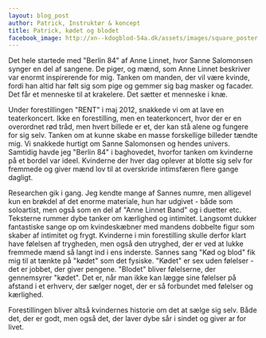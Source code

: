 ```yaml
---
layout: blog_post
author: Patrick, Instruktør & koncept
title: Patrick, kødet og blodet
facebook_image: http://xn--kdogblod-54a.dk/assets/images/square_poster.png
---
```


Det hele startede med "Berlin 84" af Anne Linnet, hvor Sanne Salomonsen synger en del af sangene. De piger, og mænd, som Anne Linnet beskriver var enormt inspirerende for mig. Tanken om manden, der vil være kvinde, fordi han altid har følt sig som pige og gemmer sig bag masker og facader. Det får et menneske til at krakelere. Det sætter et menneske i knæ. 

Under forestillingen "RENT" i maj 2012, snakkede vi om at lave en teaterkoncert. Ikke en forestilling, men en teaterkoncert, hvor der er en overordnet rød tråd, men hvert billede er et, der kan stå alene og fungere for sig selv. Tanken om at kunne skabe en masse forskellige billeder tændte mig. Vi snakkede hurtigt om Sanne Salomonsen og hendes univers. Samtidig havde jeg "Berlin 84" i baghovedet, hvorfor tanken om kvinderne på et bordel var ideel. Kvinderne der hver dag oplever at blotte sig selv for fremmede og giver mænd lov til at overskride intimsfæren flere gange dagligt. 

Researchen gik i gang. Jeg kendte mange af Sannes numre, men alligevel kun en brøkdel af det enorme materiale, hun har udgivet - både som soloartist, men også som en del af "Anne Linnet Band" og i duetter etc. Teksterne rummer dybe tanker om kærlighed og intimitet. Langsomt dukker fantastiske sange op om kvindeskæbner med mandens dobbelte figur som skaber af intimitet og frygt. Kvinderne i min forestilling skulle derfor klart have følelsen af trygheden, men også den utryghed, der er ved at lukke fremmede mænd så langt ind i ens inderste. Sannes sang "Kød og blod" fik mig til at tænkte på "kødet" som det fysiske. "Kødet" er sex uden følelser - det er jobbet, der giver pengene. "Blodet" bliver følelserne, der gennemsyrer "kødet". Det er, når man ikke kan lægge sine følelser på afstand i et erhverv, der sælger noget, der er så forbundet med følelser og kærlighed. 

Forestillingen bliver altså kvindernes historie om det at sælge sig selv. Både det, der er godt, men også det, der laver dybe sår i sindet og giver ar for livet. 